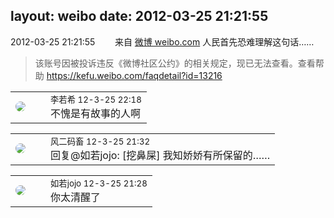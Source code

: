 layout: weibo
date: 2012-03-25 21:21:55
---
<meta name="referrer" content="no-referrer" />

2012-03-25 21:21:55  &nbsp;&nbsp;&nbsp;&nbsp;&nbsp;&nbsp; 来自 <a href="http://weibo.com/" rel="nofollow">微博 weibo.com</a>
人民首先恐难理解这句话……
>  该账号因被投诉违反《微博社区公约》的相关规定，现已无法查看。查看帮助 https://kefu.weibo.com/faqdetail?id=13216

<table style="width: 100%;">
  <tr>
    <td style="width: 40px;"><img style="border-radius:50%" src="https://tvax2.sinaimg.cn/crop.0.0.512.512.50/6421e548ly8g08ij342i6j20e80e8q34.jpg?KID=imgbed,tva&Expires=1624466447&ssig=0asG%2BLa9M2"></td>
    <td colspan="2"><small>李若希 12-3-25 22:18</small><br/>不愧是有故事的人啊</td>
  </tr>
</table>

<table style="width: 100%;">
  <tr>
    <td style="width: 40px;"><img style="border-radius:50%" src="https://tva3.sinaimg.cn/crop.0.0.639.639.50/6d2a6003jw8f3idy69w2gj20hs0hrt9g.jpg?KID=imgbed,tva&Expires=1624466447&ssig=ZHFyjkML05"></td>
    <td colspan="2"><small>风二码畜 12-3-25 21:32</small><br/>回复@如若jojo: [挖鼻屎] 我知娇娇有所保留的……</td>
  </tr>
</table>

<table style="width: 100%;">
  <tr>
    <td style="width: 40px;"><img style="border-radius:50%" src="https://tva2.sinaimg.cn/crop.0.0.180.180.50/6c91b153jw1e8qgp5bmzyj2050050aa8.jpg?KID=imgbed,tva&Expires=1624466447&ssig=c60x9PIRZf"></td>
    <td colspan="2"><small>如若jojo 12-3-25 21:28</small><br/>你太清醒了</td>
  </tr>
</table>
